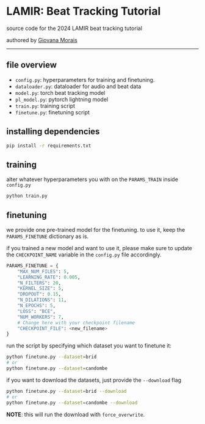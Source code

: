 # LAMIR: Beat Tracking Tutorial

source code for the 2024 LAMIR beat tracking tutorial

authored by [Giovana Morais](https://github.com/giovana-morais)

---

## file overview

* `config.py`: hyperparameters for training and finetuning.
* `dataloader.py`: dataloader for audio and beat data
* `model.py`: torch beat tracking model
* `pl_model.py`: pytorch lightning model
* `train.py`: training script
* `finetune.py`: finetuning script 

## installing dependencies
```bash
pip install -r requirements.txt
```

## training
alter whatever hyperparameters you with on the `PARAMS_TRAIN` inside `config.py`
```bash
python train.py
```

## finetuning
we provide one pre-trained model for the finetuning. to use it, keep the
`PARAMS_FINETUNE` dictionary as is.

if you trained a new model and want to use it, please make sure to update the
`CHECKPOINT_NAME` variable in the `config.py` file accordingly.

```python
PARAMS_FINETUNE = {
    "MAX_NUM_FILES": 5,
    "LEARNING_RATE": 0.005,
    "N_FILTERS": 20,
    "KERNEL_SIZE": 5,
    "DROPOUT": 0.15,
    "N_DILATIONS": 11,
    "N_EPOCHS": 5,
    "LOSS": "BCE",
    "NUM_WORKERS": 7,
    # Change here with your checkpoint filename
    "CHECKPOINT_FILE": <new_filename>
}
```

run the script by specifying which dataset you want to finetune it:

```bash
python finetune.py --dataset=brid
# or
python finetune.py --dataset=candombe
```

if you want to download the datasets, just provide the `--download` flag

```bash
python finetune.py --dataset=brid --download
# or
python finetune.py --dataset=candombe --download
```

**NOTE**: this will run the download with `force_overwrite`.
